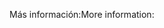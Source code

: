 <span data-ttu-id="0f344-101">Más información:</span><span class="sxs-lookup"><span data-stu-id="0f344-101">More information:</span></span>